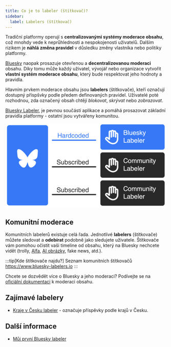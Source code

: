 ```yaml
---
title: Co je to labeler (štítkovač)?
sidebar:
  label: Labelers (štítkovač)
---
```


Tradiční platformy operují s **centralizovanými systémy moderace obsahu**, což mnohdy vede k&nbsp;neprůhlednosti a
nespokojenosti uživatelů. Dalším rizikem je **náhlá změna pravidel** v důsledku změny vlastníka nebo politiky platformy.

[Bluesky](https://bsky.app) naopak prosazuje otevřenou a **decentralizovanou moderaci** obsahu. Díky tomu může každý
uživatel, vývojář nebo organizace vytvořit **vlastní systém moderace obsahu**, který bude respektovat jeho hodnoty a
pravidla.

Hlavním prvkem moderace obsahu jsou **labelers** (štítkovače), kteří označují dostupný příspšvky podle předem
definovaných pravidel. Uživatelé poté rozhodnou, zda označený obsah chtějí _blokovat_, _skrývat_ nebo _zobrazovat_.

[Bluesky Labeler](https://bsky.app/profile/moderation.bsky.app), je pevnou součástí aplikace a pomáhá prosazovat
základní pravidla platformy - ostatní jsou vytvářeny komunitou.

![](labelers.png)

## Komunitní moderace

Komunitních labelerů existuje celá řada. Jednotlivé **labelers** (štítkovače) můžete sledovat a&nbsp;**odebírat**
podobně jako sledujete uživatele. Štítkovače vám pomohou očistit vaši timeline od&nbsp;obsahu, který na Bluesky nechcete
vidět (trolly, [Alfa](https://bsky.app/profile/skywatch.blue), [AI obrázky](https://bsky.app/profile/aimod.social), fake
news, atd.).

:::tip[Kde štítkovače najdu?]
Seznam komunitních štítkovačů https://www.bluesky-labelers.io
:::

Chcete se dozvědět více o Bluesky a jeho moderaci? Podívejte se
na [oficiální dokumentaci](https://docs.bsky.app/blog/blueskys-moderation-architecture) k&nbsp;moderaci obsahu.

## Zajímavé labelery

- [Kraje v Česku labeler](https://bsky.app/profile/czkraje.bsky.social) - označuje příspěvky podle krajů v Česku.

## Další informace

- [Můj první Bluesky labeler](https://matejvi.cz/vyvoj/muj-prvni-bluesky-labeler/)